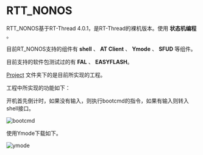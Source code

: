 # RTT_NONOS

RTT_NONOS基于RT-Thread 4.0.1，是RT-Thread的裸机版本。使用 **状态机编程** 。

目前RT_NONOS支持的组件有 **shell** 、 **AT Client** 、 **Ymode** 、 **SFUD** 等组件。

目前支持的软件包测试过的有 **FAL** 、 **EASYFLASH**。

[Project](./Project) 文件夹下的是目前所实现的工程。

工程中所实现的功能如下：

开机首先倒计时，如果没有输入，则执行bootcmd的指令，如果有输入则转入shell接口。

![bootcmd](./figures/1.gif)

使用Ymode下载如下。

![ymode](./figures/2.gif)

    